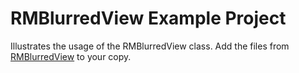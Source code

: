 # RMBlurredView Example Project

Illustrates the usage of the RMBlurredView class.
Add the files from [RMBlurredView](https://github.com/raffael/RMBlurredView) to your copy.